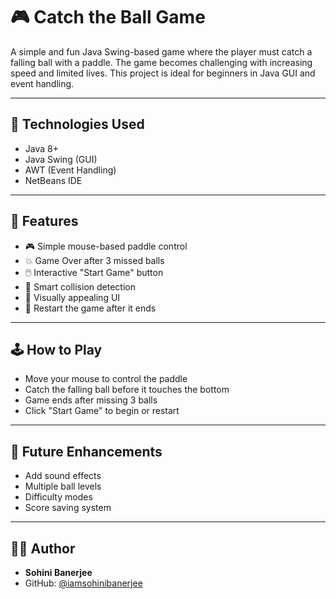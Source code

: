 # 🎮 Catch the Ball Game

A simple and fun Java Swing-based game where the player must catch a falling ball with a paddle. The game becomes challenging with increasing speed and limited lives. This project is ideal for beginners in Java GUI and event handling.

---

## 🔧 Technologies Used

- Java 8+
- Java Swing (GUI)
- AWT (Event Handling)
- NetBeans IDE

---

## 🚀 Features

- 🎮 Simple mouse-based paddle control  
- 💥 Game Over after 3 missed balls  
- 🖱️ Interactive "Start Game" button  
- 🧠 Smart collision detection  
- 🎨 Visually appealing UI  
- 🔁 Restart the game after it ends  

---

## 🕹️ How to Play

- Move your mouse to control the paddle
- Catch the falling ball before it touches the bottom
- Game ends after missing 3 balls
- Click "Start Game" to begin or restart

---

## 🏁 Future Enhancements

- Add sound effects  
- Multiple ball levels  
- Difficulty modes  
- Score saving system

---

## 🧑‍💻 Author

- **Sohini Banerjee**
- GitHub: [@iamsohinibanerjee](https://github.com/iamsohinibanerjee)
